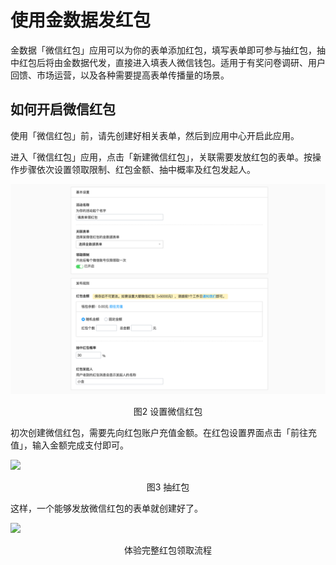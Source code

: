 # 使用金数据发红包

金数据「微信红包」应用可以为你的表单添加红包，填写表单即可参与抽红包，抽中红包后将由金数据代发，直接进入填表人微信钱包。适用于有奖问卷调研、用户回馈、市场运营，以及各种需要提高表单传播量的场景。

## 如何开启微信红包

使用「微信红包」前，请先创建好相关表单，然后到应用中心开启此应用。

进入「微信红包」应用，点击「新建微信红包」，关联需要发放红包的表单。按操作步骤依次设置领取限制、红包金额、抽中概率及红包发起人。

![](/assets/红包-关联表单.jpg)

<center>图2 设置微信红包</center>

初次创建微信红包，需要先向红包账户充值金额。在红包设置界面点击「前往充值」，输入金额完成支付即可。

![](https://ws1.sinaimg.cn/large/c25e83dbgy1flxz76g2cpj218q0kkjux.jpg)

<center>图3 抽红包</center>

这样，一个能够发放微信红包的表单就创建好了。

![](https://ws1.sinaimg.cn/large/c25e83dbgy1flxz7a9sl6j207s07s0al.jpg)

<center>体验完整红包领取流程</center>
